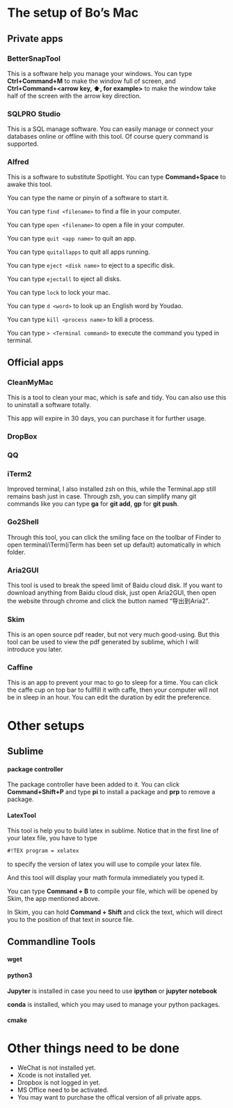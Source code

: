 # The setup of Bo’s Mac

## Private apps

### BetterSnapTool
This is a software help you manage your windows. You can type __Ctrl+Command+M__ to make the window full of screen, and __Ctrl+Command+<arrow key, ⬆️, for example>__ to make the window take half of the screen with the arrow key direction.

### SQLPRO Studio
This is a SQL manage software. You can easily manage or connect your databases online or offline with this tool. Of course query command is supported.

### Alfred
This is a software to substitute Spotlight. You can type __Command+Space__ to awake this tool. 

You can type the name or pinyin of a software to start it.

You can type `find <filename>` to find a file in your computer.

You can type `open <filename>` to open a file in your computer.

You can type `quit <app name>` to quit an app.

You can type `quitallapps` to quit all apps running.

You can type `eject <disk name>` to eject to a specific disk.

You can type `ejectall` to eject all disks.

You can type `lock` to lock your mac.

You can type `d <word>` to look up an English word by Youdao.

You can type `kill <process name>` to kill a process.

You can type `> <Terminal command>` to execute the command you typed in terminal.

## Official apps

### CleanMyMac
This is a tool to clean your mac, which is safe and tidy. You can also use this to uninstall a software totally. 

This app will expire in 30 days, you can purchase it for further usage.

### DropBox

### QQ 

### iTerm2
Improved terminal, I also installed zsh on this, while the Terminal.app still remains bash just in case.
Through zsh, you can simplify many git commands like you can type __ga__ for __git add__, __gp__ for __git push__.

 
### Go2Shell
Through this tool, you can click the smiling face on the toolbar of Finder to open terminal/iTerm(iTerm has been set up default) automatically in which folder.

### Aria2GUI
This tool is used to break the speed limit of Baidu cloud disk. If you want to download anything from Baidu cloud disk, just open Aria2GUI, then open the website through chrome and click the button named “导出到Aria2”.

### Skim
This is an open source pdf reader, but not very much good-using. But this tool can be used to view the pdf generated by sublime, which I will introduce you later.

### Caffine
This is an app to prevent your mac to go to sleep for a time. You can click the caffe cup on top bar to fullfill it with caffe, then your  computer will not be in sleep in an hour. You can edit the duration by edit the preference.

# Other setups
## Sublime
#### package controller
The package controller have been added to it. You can click __Command+Shift+P__ and type __pi__ to install a package and __prp__ to remove a package.

#### LatexTool
This tool is help you to build latex in sublime.
Notice that in the first line of your latex file, you have to type

```latex
#!TEX program = xelatex
```

to specify the version of latex you will use to compile your latex file.

And this tool will display your math formula immediately you typed it.

You can type __Command + B__ to compile your file, which will be opened by Skim, the app mentioned above.

In Skim, you can hold __Command + Shift__ and click the text, which will direct you to the position of that text in source file.

## Commandline Tools
#### wget
#### python3
 __Jupyter__ is installed in case you need to use __ipython__ or __jupyter notebook__

__conda__ is installed, which you may used to manage your python packages.
#### cmake

# Other things need to be done
- WeChat is not installed yet.
- Xcode is not installed yet.
- Dropbox is not logged in yet.
- MS Office need to be activated.
- You may want to purchase the offical version of all private apps.
